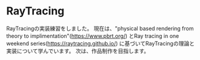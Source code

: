 # RayTracing

RayTracingの実装練習をしました。
現在は、"physical based rendering from theory to implimentation"(https://www.pbrt.org/)
とRay tracing in one weekend series(https://raytracing.github.io/)
に基づいてRayTracingの理論と実装について学んでいます。
次は、作品制作を目指します。
